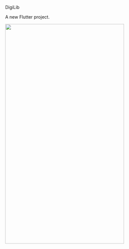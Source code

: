 DigiLib

A new Flutter project.

<img src="https://user-images.githubusercontent.com/38476820/88065405-efd1b700-cb42-11ea-8b2f-ac4c222d5646.png" width="380" height="700">
